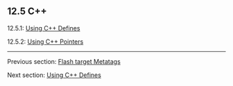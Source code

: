 ## 12.5 C++

12.5.1: [Using C++ Defines](target-cpp-defines.md)

12.5.2: [Using C++ Pointers](#)

---

Previous section: [Flash target Metatags](target-flash-metatags.md)

Next section: [Using C++ Defines](target-cpp-defines.md)